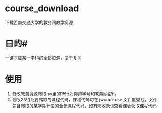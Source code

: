 # course_download
 下载西南交通大学的教务网教学资源
# 目的#
 一键下载某一学科的全部资源，便于复习

# 使用 #
1. 修改教务资源爬取.py里的15行为你的学号和教务网密码
2. 修改23行处要爬取的课程代码，课程代码可在 jwcode.csv 文件里查找，文件包含爬取的某学期开设的全部课程代码，如有未收录请查看课表获取课程代码
